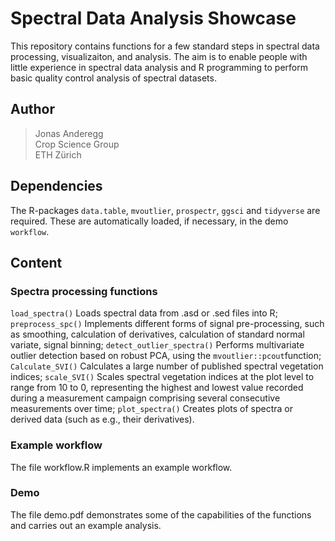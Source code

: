 # Spectral Data Analysis Showcase

This repository contains functions for a few standard steps in spectral data processing, visualizaiton, and analysis. The aim is to enable people with little experience in spectral data analysis and R programming to perform basic quality control analysis of spectral datasets. 

## Author

> Jonas Anderegg  
> Crop Science Group  
> ETH Zürich  


## Dependencies

The R-packages `data.table`, `mvoutlier`, `prospectr`, `ggsci` and `tidyverse` are required. These are automatically loaded, if necessary, in the demo `workflow`. 

## Content

### Spectra processing functions

`load_spectra()` Loads spectral data from .asd or .sed files into R; 
`preprocess_spc()` Implements different forms of signal pre-processing, such as smoothing, calculation of derivatives, calculation of standard normal variate, signal binning;
`detect_outlier_spectra()` Performs multivariate outlier detection based on robust PCA, using the `mvoutlier::pcout`function; 
`Calculate_SVI()` Calculates a large number of published spectral vegetation indices; 
`scale_SVI()` Scales spectral vegetation indices at the plot level to range from 10 to 0, representing the highest and lowest value recorded during a measurement campaign comprising several consecutive measurements over time; 
`plot_spectra()` Creates plots of spectra or derived data (such as e.g., their derivatives). 

### Example workflow

The file workflow.R implements an example workflow. 

### Demo

The file demo.pdf demonstrates some of the capabilities of the functions and carries out an example analysis. 

